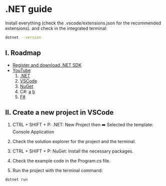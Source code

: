 # .NET guide

Install everything (check the .vscode/extensions.json for the recommended extensions).
and check in the integrated terminal:

```bash
dotnet --version
```

## I. Roadmap

- [Register and download .NET SDK](https://dotnet.microsoft.com/learn)
- [YouTube](https://www.youtube.com/@dotnet)
  1. [.NET](https://www.youtube.com/watch?v=6BcPIvVfVAw&list=PLdo4fOcmZ0oUwBEC2bnwPtHqbU8Vmh_tj&pp=iAQB)
  2. [VSCode](https://www.youtube.com/watch?v=tFCZw-wZVtg&list=PLdo4fOcmZ0oWUrumb503vY3v6O3u3P4rW&pp=iAQB)
  3. [NuGet](https://www.youtube.com/watch?v=N_SBf3BRp5A&list=PLdo4fOcmZ0oV79rO05Nb8W9dbOn6jRQoo&pp=iAQB)
  4. C#:
    [a](https://www.youtube.com/watch?v=9THmGiSPjBQ&list=PLdo4fOcmZ0oULFjxrOagaERVAMbmG20Xe&pp=iAQB)
    [b](https://www.youtube.com/watch?v=KRb7T1LZZj0&list=PLdo4fOcmZ0oW_XwucVVU__tpUvU75DiVh&pp=iAQB)
  5. [F#](https://www.youtube.com/watch?v=yGzu0iDuMNQ&list=PLdo4fOcmZ0oUFghYOp89baYFBTGxUkC7Z&pp=iAQB)

## II. Create a new project in VSCode

1) CTRL + SHIFT + P: .NET: New Project then ➡️ Selected the template: Console Application

2) Check the solution explorer for the project and the terminal.

3) CTRL + SHIFT + P: NuGet: Install the necessary packages.

4) Check the example code in the Program.cs file.

5) Run the project with the terminal command:

```bash
dotnet run
```
